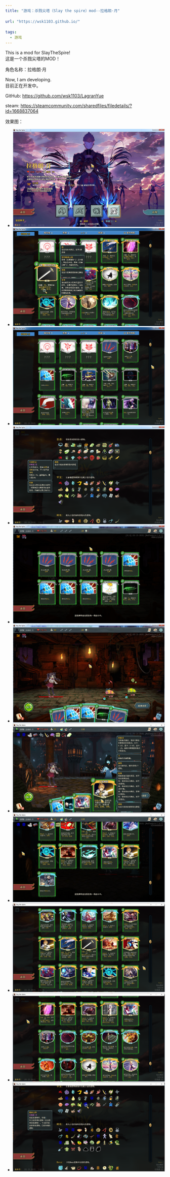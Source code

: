 ```yaml
---
title: "游戏：杀戮尖塔（Slay the spire）mod--拉格朗·月"

url: "https://wsk1103.github.io/"

tags:
  - 游戏
---
```


This is a mod for SlayTheSpire!  
这是一个杀戮尖塔的MOD！

角色名称：拉格朗·月

Now, I am developing.  
目前正在开发中。

GitHub: https://github.com/wsk1103/LagranYue

steam: https://steamcommunity.com/sharedfiles/filedetails/?id=1668837064

效果图：  
-  ![这里写图片描述](https://raw.githubusercontent.com/wsk1103/LagranYue/master/img/1.png)
-  ![这里写图片描述](https://raw.githubusercontent.com/wsk1103/LagranYue/master/img/2.png)
-  ![这里写图片描述](https://raw.githubusercontent.com/wsk1103/LagranYue/master/img/3.png)
-  ![这里写图片描述](https://raw.githubusercontent.com/wsk1103/LagranYue/master/img/4.png)
-  ![这里写图片描述](https://raw.githubusercontent.com/wsk1103/LagranYue/master/img/5.png)
-  ![这里写图片描述](https://raw.githubusercontent.com/wsk1103/LagranYue/master/img/6.png)
-  ![这里写图片描述](https://raw.githubusercontent.com/wsk1103/LagranYue/master/img/7.png)
-  ![这里写图片描述](https://raw.githubusercontent.com/wsk1103/LagranYue/master/img/8.png)
-  ![这里写图片描述](https://raw.githubusercontent.com/wsk1103/LagranYue/master/img/9.png)
-  ![这里写图片描述](https://raw.githubusercontent.com/wsk1103/LagranYue/master/img/10.png)
-  ![这里写图片描述](https://raw.githubusercontent.com/wsk1103/LagranYue/master/img/11.png)

